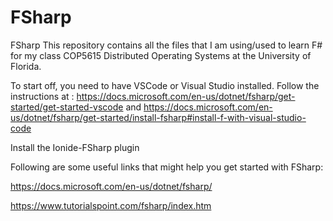 # FSharp
FSharp 
This repository contains all the files that I am using/used to learn F# for my class COP5615 Distributed Operating Systems at the University of Florida.

To start off, you need to have VSCode or Visual Studio installed. Follow the instructions at : https://docs.microsoft.com/en-us/dotnet/fsharp/get-started/get-started-vscode and https://docs.microsoft.com/en-us/dotnet/fsharp/get-started/install-fsharp#install-f-with-visual-studio-code

Install the Ionide-FSharp plugin

Following are some useful links that might help you get started with FSharp:

https://docs.microsoft.com/en-us/dotnet/fsharp/

https://www.tutorialspoint.com/fsharp/index.htm
